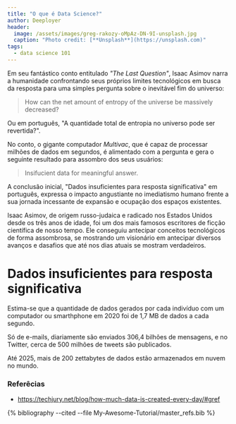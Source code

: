 ```yaml
---
title: "O que é Data Science?"
author: Deeployer
header:
  image: /assets/images/greg-rakozy-oMpAz-DN-9I-unsplash.jpg
  caption: "Photo credit: [**Unsplash**](https://unsplash.com)"
tags: 
  - data science 101
---
```


Em seu fantástico conto entitulado _"The Last Question"_, Isaac Asimov narra a humanidade confrontando seus próprios limites tecnológicos em busca da resposta para uma simples pergunta sobre o inevitável fim do universo: 

> How can the net amount of entropy of the universe be massively decreased?

Ou em português, "A quantidade total de entropia no universo pode ser revertida?".

No conto, o gigante computador _Multivac_, que é capaz de processar milhões de dados em segundos, é alimentado com a pergunta e gera o seguinte resultado para assombro dos seus usuários:

> Insifucient data for meaningful answer.

A conclusão inicial, "Dados insuficientes para resposta significativa" em português, expressa o impacto angustiante no imediatismo humano frente a sua jornada incessante de expansão e ocupação dos espaços existentes. 

Isaac Asimov, de origem russo-judaica e radicado nos Estados Unidos desde os três anos de idade, foi um dos mais famosos escritores de ficção científica de nosso tempo. Ele conseguiu antecipar conceitos tecnológicos de forma assombrosa, se mostrando um visionário em antecipar diversos avanços e dasafios que até nos dias atuais se mostram verdadeiros.

# Dados insuficientes para resposta significativa

Estima-se que a quantidade de dados gerados por cada indivíduo com um computador ou smarthphone em 2020 foi de 1,7 MB de dados a cada segundo. 

Só de e-mails, diariamente são enviados 306,4 bilhões de mensagens, e no Twitter, cerca de 500 milhões de tweets são publicados.

Até 2025, mais de 200 zettabytes de dados estão armazenados em nuvem no mundo.

### Referêcias
- https://techjury.net/blog/how-much-data-is-created-every-day/#gref

{% bibliography --cited --file My-Awesome-Tutorial/master_refs.bib  %}